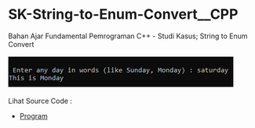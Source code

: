 # SK-String-to-Enum-Convert__CPP
Bahan Ajar Fundamental Pemrograman C++ - Studi Kasus; String to Enum Convert<br><br>
<img src="https://github.com/RizkyKhapidsyah/SK-String-to-Enum-Convert__CPP/blob/master/SK-String-to-Enum-Convert__CPP/Result/001.PNG"><br><br>
Lihat Source Code : <br>
- <a href="https://github.com/RizkyKhapidsyah/SK-String-to-Enum-Convert__CPP/blob/master/SK-String-to-Enum-Convert__CPP/Source.cpp">Program</a>
